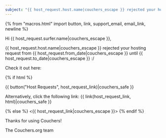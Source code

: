 ```yaml
---
subject: "{{ host_request.host.name|couchers_escape }} rejected your hosting request"
---
```


{% from "macros.html" import button, link, support_email, email_link, newline %}

Hi {{ host_request.surfer.name|couchers_escape }},

{{ host_request.host.name|couchers_escape }} rejected your hosting request from {{ host_request.from_date|couchers_escape }} until {{ host_request.to_date|couchers_escape }} :/

Check it out here:

{% if html %}

{{ button("Host Requests", host_request_link)|couchers_safe }}

Alternatively, click the following link: {{ link(host_request_link, html)|couchers_safe }}

{% else %}
<{{ host_request_link|couchers_escape }}>
{% endif %}

Thanks for using Couchers!

The Couchers.org team
